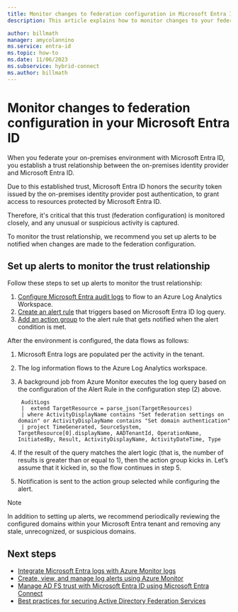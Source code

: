 ```yaml
---
title: Monitor changes to federation configuration in Microsoft Entra ID
description: This article explains how to monitor changes to your federation configuration with Microsoft Entra ID.

author: billmath
manager: amycolannino
ms.service: entra-id
ms.topic: how-to
ms.date: 11/06/2023
ms.subservice: hybrid-connect
ms.author: billmath
---
```



# Monitor changes to federation configuration in your Microsoft Entra ID

When you federate your on-premises environment with Microsoft Entra ID, you establish a trust relationship between the on-premises identity provider and Microsoft Entra ID. 

Due to this established trust, Microsoft Entra ID honors the security token issued by the on-premises identity provider post authentication, to grant access to resources protected by Microsoft Entra ID. 

Therefore, it's critical that this trust (federation configuration) is monitored closely, and any unusual or suspicious activity is captured.

To monitor the trust relationship, we recommend you set up alerts to be notified when changes are made to the federation configuration.


## Set up alerts to monitor the trust relationship

Follow these steps to set up alerts to monitor the trust relationship:

1. [Configure Microsoft Entra audit logs](~/identity/monitoring-health/howto-integrate-activity-logs-with-azure-monitor-logs.yml) to flow to an Azure Log Analytics Workspace. 
2. [Create an alert rule](/azure/azure-monitor/alerts/alerts-create-new-alert-rule) that triggers based on Microsoft Entra ID log query. 
3. [Add an action group](/azure/azure-monitor/alerts/action-groups) to the alert rule that gets notified when the alert condition is met.  

After the environment is configured, the data flows as follows: 

 1. Microsoft Entra logs are populated per the activity in the tenant.  
 2. The log information flows to the Azure Log Analytics workspace.  
 3. A background job from Azure Monitor executes the log query based on the configuration of the Alert Rule in the configuration step (2) above.  
    ```
     AuditLogs 
     |  extend TargetResource = parse_json(TargetResources) 
     | where ActivityDisplayName contains "Set federation settings on domain" or ActivityDisplayName contains "Set domain authentication" 
     | project TimeGenerated, SourceSystem, TargetResource[0].displayName, AADTenantId, OperationName, InitiatedBy, Result, ActivityDisplayName, ActivityDateTime, Type 
     ```
     
 4. If the result of the query matches the alert logic (that is, the number of results is greater than or equal to 1), then the action group kicks in. Let’s assume that it kicked in, so the flow continues in step 5.  
 5. Notification is sent to the action group selected while configuring the alert.

 > [!NOTE]
 >  In addition to setting up alerts, we recommend periodically reviewing the configured domains within your Microsoft Entra tenant and removing any stale, unrecognized, or suspicious domains. 




## Next steps

- [Integrate Microsoft Entra logs with Azure Monitor logs](~/identity/monitoring-health/howto-integrate-activity-logs-with-azure-monitor-logs.yml)
- [Create, view, and manage log alerts using Azure Monitor](/azure/azure-monitor/alerts/alerts-create-new-alert-rule)
- [Manage AD FS trust with Microsoft Entra ID using Microsoft Entra Connect](how-to-connect-azure-ad-trust.md)
- [Best practices for securing Active Directory Federation Services](/windows-server/identity/ad-fs/deployment/best-practices-securing-ad-fs)
